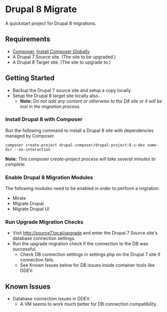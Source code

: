 # Drupal 8 Migrate

A quickstart project for Drupal 8 migrations.

## Requirements

- [Composer](https://getcomposer.org/), [Install Composer Globally](https://getcomposer.org/doc/00-intro.md#globally)
- A Drupal 7 Source site. (The site to be upgraded.)
- A Drupal 8 Target site. (The site to upgrade to.)

## Getting Started

- Backup the Drupal 7 source site and setup a copy locally.
- Setup the Drupal 8 target site locally also. 
  - **Note:** _Do not add any content or otherwise to the D8 site or it will be lost in the migration process._

###  Install Drupal 8 with Composer

Run the following command to install a Drupal 8 site with dependencies managed by Composer.

    composer create-project drupal-composer/drupal-project:8.x-dev some-dir --no-interaction

**Note:** _This composer create-project process will take several minutes to complete._

### Enable Drupal 8 Migration Modules

The following modules need to be enabled in order to perform a migration.

- Mirate 
- Migrate Drupal
- Migrate Drupal UI

### Run Upgrade Migration Checks

- Visit http://source7.local/upgrade and enter the Drupal 7 Source site's database connection settings.
- Run the upgrade migration check if the connection to the DB was successful.
  - Check DB connection settings in settings.php on the Drupal 7 site if connection fails.
  - See Known Issues below for DB issues inside container tools like DDEV.


## Known Issues

- Database connection issues in DDEV.
  - A VM seems to work much better for DB connection compatibility.
